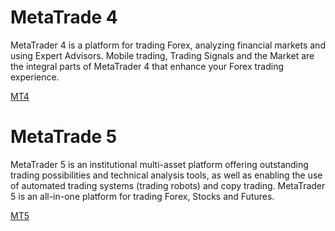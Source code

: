 # MetaTrade 4

MetaTrader 4 is a platform for trading Forex, analyzing financial markets and using Expert Advisors. Mobile trading, Trading Signals and the Market are the integral parts of MetaTrader 4 that enhance your Forex trading experience.

[MT4](https://www.metatrader4.com)

# MetaTrade 5

MetaTrader 5 is an institutional multi-asset platform offering outstanding trading possibilities and technical analysis tools, as well as enabling the use of automated trading systems (trading robots) and copy trading. MetaTrader 5 is an all-in-one platform for trading Forex, Stocks and Futures.

[MT5](https://www.metatrader5.com)
